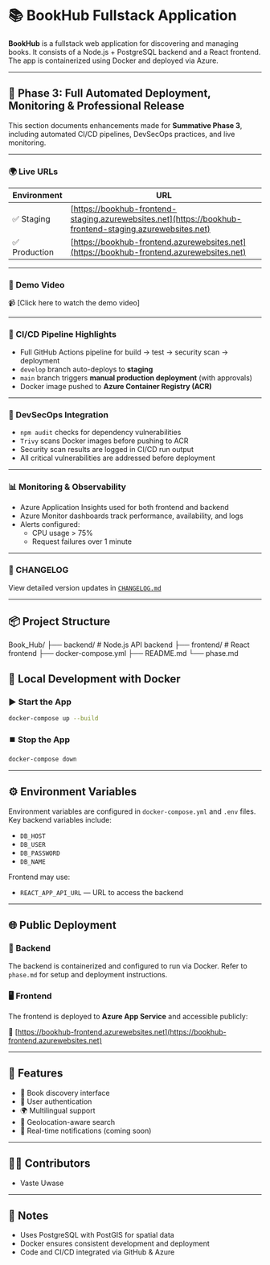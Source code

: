 
# 📚 BookHub Fullstack Application

**BookHub** is a fullstack web application for discovering and managing books. It consists of a Node.js + PostgreSQL backend and a React frontend. The app is containerized using Docker and deployed via Azure.

---

## 🚀 Phase 3: Full Automated Deployment, Monitoring & Professional Release

This section documents enhancements made for **Summative Phase 3**, including automated CI/CD pipelines, DevSecOps practices, and live monitoring.

---

### 🌍 Live URLs

| Environment | URL |
|-------------|-----|
| ✅ Staging   | [https://bookhub-frontend-staging.azurewebsites.net](https://bookhub-frontend-staging.azurewebsites.net) |
| ✅ Production| [https://bookhub-frontend.azurewebsites.net](https://bookhub-frontend.azurewebsites.net) |

---

### 🎥 Demo Video

📹 [Click here to watch the demo video]

---

### 🔁 CI/CD Pipeline Highlights

- Full GitHub Actions pipeline for build → test → security scan → deployment
- `develop` branch auto-deploys to **staging**
- `main` branch triggers **manual production deployment** (with approvals)
- Docker image pushed to **Azure Container Registry (ACR)**

---

### 🔐 DevSecOps Integration

- `npm audit` checks for dependency vulnerabilities
- `Trivy` scans Docker images before pushing to ACR
- Security scan results are logged in CI/CD run output
- All critical vulnerabilities are addressed before deployment

---

### 📊 Monitoring & Observability

- Azure Application Insights used for both frontend and backend
- Azure Monitor dashboards track performance, availability, and logs
- Alerts configured:
  - CPU usage > 75%
  - Request failures over 1 minute

---

### 📓 CHANGELOG

View detailed version updates in [`CHANGELOG.md`](./CHANGELOG.md)

---

## 📦 Project Structure

Book\_Hub/
├── backend/       # Node.js API backend
├── frontend/      # React frontend
├── docker-compose.yml
├── README.md
└── phase.md

## 🐳 Local Development with Docker

### ▶️ Start the App

```bash
docker-compose up --build
````

### ⏹️ Stop the App

```bash
docker-compose down
```

---

## ⚙️ Environment Variables

Environment variables are configured in `docker-compose.yml` and `.env` files. Key backend variables include:

- `DB_HOST`
- `DB_USER`
- `DB_PASSWORD`
- `DB_NAME`

Frontend may use:

- `REACT_APP_API_URL` — URL to access the backend

---

## 🌐 Public Deployment

### 🔧 Backend

The backend is containerized and configured to run via Docker. Refer to `phase.md` for setup and deployment instructions.

### 🖥️ Frontend

The frontend is deployed to **Azure App Service** and accessible publicly:

🔗 [https://bookhub-frontend.azurewebsites.net](https://bookhub-frontend.azurewebsites.net)

---

## 📝 Features

- 📖 Book discovery interface
- 🔐 User authentication
- 🌍 Multilingual support
- 📍 Geolocation-aware search
- 🔔 Real-time notifications (coming soon)

---

## 👩‍💻 Contributors

- Vaste Uwase

---

## 📄 Notes

- Uses PostgreSQL with PostGIS for spatial data
- Docker ensures consistent development and deployment
- Code and CI/CD integrated via GitHub & Azure

